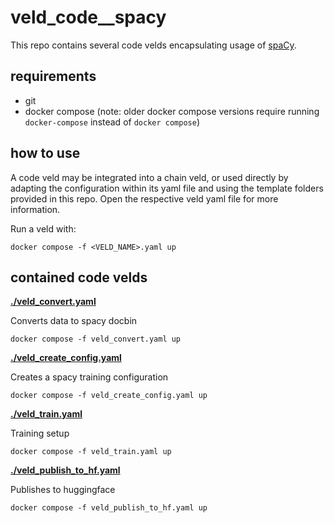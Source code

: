 # veld_code__spacy

This repo contains several code velds encapsulating usage of [spaCy](https://spacy.io/).

## requirements

- git
- docker compose (note: older docker compose versions require running `docker-compose` instead of 
  `docker compose`)

## how to use

A code veld may be integrated into a chain veld, or used directly by adapting the configuration 
within its yaml file and using the template folders provided in this repo. Open the respective veld 
yaml file for more information.

Run a veld with:
```
docker compose -f <VELD_NAME>.yaml up
```

## contained code velds

**[./veld_convert.yaml](./veld_convert.yaml)**

Converts data to spacy docbin 

```
docker compose -f veld_convert.yaml up
```

**[./veld_create_config.yaml](./veld_create_config.yaml)**

Creates a spacy training configuration

```
docker compose -f veld_create_config.yaml up
```

**[./veld_train.yaml](./veld_train.yaml)**

Training setup

```
docker compose -f veld_train.yaml up
```

**[./veld_publish_to_hf.yaml](./veld_publish_to_hf.yaml)**

Publishes to huggingface

```
docker compose -f veld_publish_to_hf.yaml up
```

